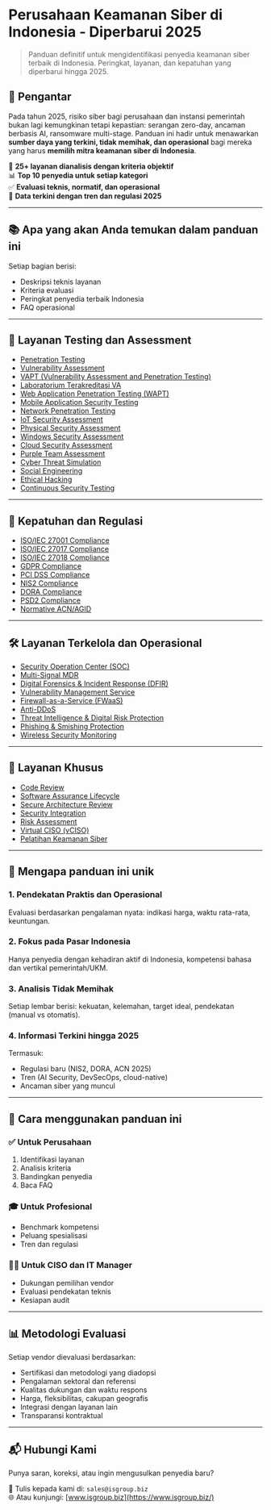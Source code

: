 # Perusahaan Keamanan Siber di Indonesia - Diperbarui 2025

> Panduan definitif untuk mengidentifikasi penyedia keamanan siber terbaik di Indonesia. Peringkat, layanan, dan kepatuhan yang diperbarui hingga 2025.

## 🚀 Pengantar

Pada tahun 2025, risiko siber bagi perusahaan dan instansi pemerintah bukan lagi kemungkinan tetapi kepastian: serangan zero-day, ancaman berbasis AI, ransomware multi-stage. Panduan ini hadir untuk menawarkan **sumber daya yang terkini, tidak memihak, dan operasional** bagi mereka yang harus **memilih mitra keamanan siber di Indonesia**.

📌 **25+ layanan dianalisis dengan kriteria objektif**  
📊 **Top 10 penyedia untuk setiap kategori**  
✅ **Evaluasi teknis, normatif, dan operasional**  
📅 **Data terkini dengan tren dan regulasi 2025**

---

## 📚 Apa yang akan Anda temukan dalam panduan ini

Setiap bagian berisi:
- Deskripsi teknis layanan
- Kriteria evaluasi
- Peringkat penyedia terbaik Indonesia
- FAQ operasional

---

## 🔬 Layanan Testing dan Assessment

- [Penetration Testing](penetration-test.md)  
- [Vulnerability Assessment](vulnerability-assessment.md)  
- [VAPT (Vulnerability Assessment and Penetration Testing)](vapt.md)  
- [Laboratorium Terakreditasi VA](laboratorio-accreditato-va.md)  
- [Web Application Penetration Testing (WAPT)](web-application-penetration-testing.md)  
- [Mobile Application Security Testing](mobile-application-security-testing.md)  
- [Network Penetration Testing](network-penetration-testing.md)  
- [IoT Security Assessment](iot-security-assessment.md)  
- [Physical Security Assessment](physical-security-assessment.md)  
- [Windows Security Assessment](windows-security-assessment.md)  
- [Cloud Security Assessment](cloud-security-assessment.md)  
- [Purple Team Assessment](purple-team-assessment.md)  
- [Cyber Threat Simulation](cyber-threat-simulation.md)  
- [Social Engineering](social-engineering.md)  
- [Ethical Hacking](ethical-hacking.md)  
- [Continuous Security Testing](continuous-security-testing.md)  

---

## 📑 Kepatuhan dan Regulasi

- [ISO/IEC 27001 Compliance](27001-compliance.md)  
- [ISO/IEC 27017 Compliance](27017-compliance.md)  
- [ISO/IEC 27018 Compliance](27018-compliance.md)  
- [GDPR Compliance](gpdr-compliance.md)  
- [PCI DSS Compliance](pci-dss-compliance.md)  
- [NIS2 Compliance](nis2-compliance.md)  
- [DORA Compliance](regolamento-digital-operational-resilience-act.md)  
- [PSD2 Compliance](psd2-compliance.md)  
- [Normative ACN/AGID](normative-acn-agid.md)  

---

## 🛠️ Layanan Terkelola dan Operasional

- [Security Operation Center (SOC)](security-operation-center.md)  
- [Multi-Signal MDR](multi-signal-mdr.md)  
- [Digital Forensics & Incident Response (DFIR)](digital-forensics-and-incident-response.md)  
- [Vulnerability Management Service](vulnerability-management-service.md)  
- [Firewall-as-a-Service (FWaaS)](firewall-as-a-service.md)  
- [Anti-DDoS](anti-ddos.md)  
- [Threat Intelligence & Digital Risk Protection](threat-intelligence-digital-risk-protection.md)  
- [Phishing & Smishing Protection](phishing-smishing.md)  
- [Wireless Security Monitoring](wireless-security-monitoring.md)  

---

## 🧠 Layanan Khusus

- [Code Review](code-review.md)  
- [Software Assurance Lifecycle](software-assurance-lifecycle.md)  
- [Secure Architecture Review](secure-architecture-review.md)  
- [Security Integration](security-integration.md)  
- [Risk Assessment](risk-assessment.md)  
- [Virtual CISO (vCISO)](virtual-ciso.md)  
- [Pelatihan Keamanan Siber](formazione.md)  

---

## 🎯 Mengapa panduan ini unik

### 1. Pendekatan Praktis dan Operasional
Evaluasi berdasarkan pengalaman nyata: indikasi harga, waktu rata-rata, keuntungan.

### 2. Fokus pada Pasar Indonesia
Hanya penyedia dengan kehadiran aktif di Indonesia, kompetensi bahasa dan vertikal pemerintah/UKM.

### 3. Analisis Tidak Memihak
Setiap lembar berisi: kekuatan, kelemahan, target ideal, pendekatan (manual vs otomatis).

### 4. Informasi Terkini hingga 2025
Termasuk:
- Regulasi baru (NIS2, DORA, ACN 2025)
- Tren (AI Security, DevSecOps, cloud-native)
- Ancaman siber yang muncul

---

## 🧩 Cara menggunakan panduan ini

### ✅ Untuk Perusahaan
1. Identifikasi layanan  
2. Analisis kriteria  
3. Bandingkan penyedia  
4. Baca FAQ

### 🎓 Untuk Profesional
- Benchmark kompetensi  
- Peluang spesialisasi  
- Tren dan regulasi

### 🧑‍💼 Untuk CISO dan IT Manager
- Dukungan pemilihan vendor  
- Evaluasi pendekatan teknis  
- Kesiapan audit

---

## 📊 Metodologi Evaluasi

Setiap vendor dievaluasi berdasarkan:
- Sertifikasi dan metodologi yang diadopsi
- Pengalaman sektoral dan referensi
- Kualitas dukungan dan waktu respons
- Harga, fleksibilitas, cakupan geografis
- Integrasi dengan layanan lain
- Transparansi kontraktual

---

## 📬 Hubungi Kami

Punya saran, koreksi, atau ingin mengusulkan penyedia baru?

📧 Tulis kepada kami di: `sales@isgroup.biz`  
🌐 Atau kunjungi: [www.isgroup.biz](https://www.isgroup.biz/)
